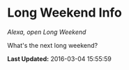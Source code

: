 # Long Weekend Info
*Alexa, open Long Weekend*

What's the next long weekend?

**Last Updated:** 2016-03-04 15:55:59